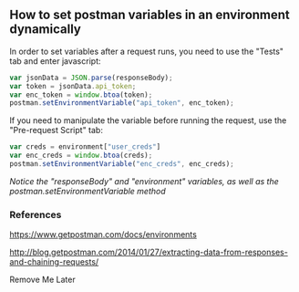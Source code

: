## How to set postman variables in an environment dynamically

In order to set variables after a request runs, you need to use the "Tests" tab and enter javascript:
```javascript
var jsonData = JSON.parse(responseBody);
var token = jsonData.api_token;
var enc_token = window.btoa(token);
postman.setEnvironmentVariable("api_token", enc_token);
```

If you need to manipulate the variable before running the request, use the "Pre-request Script" tab:
```javascript
var creds = environment["user_creds"]
var enc_creds = window.btoa(creds);
postman.setEnvironmentVariable("enc_creds", enc_creds);
```

*Notice the "responseBody" and "environment" variables, as well as the postman.setEnvironmentVariable method*

### References
https://www.getpostman.com/docs/environments

http://blog.getpostman.com/2014/01/27/extracting-data-from-responses-and-chaining-requests/

Remove Me Later


